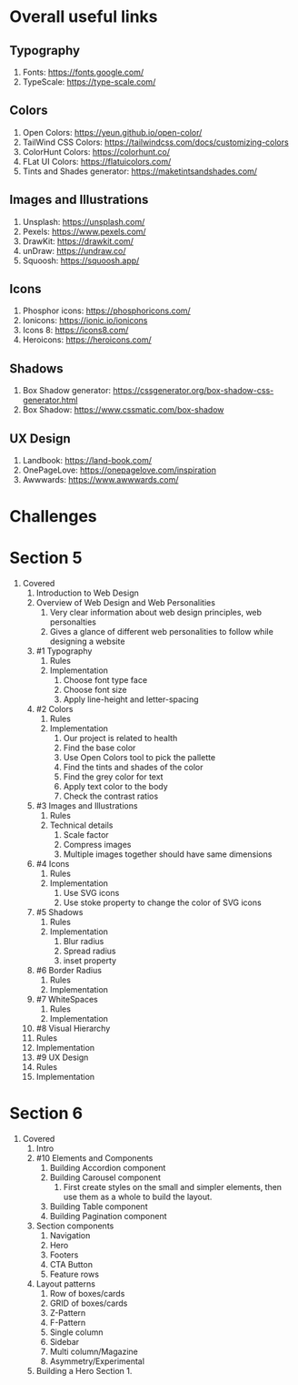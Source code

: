 # Overall useful links

## Typography

1. Fonts: https://fonts.google.com/
2. TypeScale: https://type-scale.com/

## Colors

1. Open Colors: https://yeun.github.io/open-color/
2. TailWind CSS Colors: https://tailwindcss.com/docs/customizing-colors
3. ColorHunt Colors: https://colorhunt.co/
4. FLat UI Colors: https://flatuicolors.com/
5. Tints and Shades generator: https://maketintsandshades.com/

## Images and Illustrations

1. Unsplash: https://unsplash.com/
2. Pexels: https://www.pexels.com/
3. DrawKit: https://drawkit.com/
4. unDraw: https://undraw.co/
5. Squoosh: https://squoosh.app/

## Icons

1. Phosphor icons: https://phosphoricons.com/
2. Ionicons: https://ionic.io/ionicons
3. Icons 8: https://icons8.com/
4. Heroicons: https://heroicons.com/

## Shadows

1. Box Shadow generator: https://cssgenerator.org/box-shadow-css-generator.html
2. Box Shadow: https://www.cssmatic.com/box-shadow

## UX Design

1. Landbook: https://land-book.com/
2. OnePageLove: https://onepagelove.com/inspiration
3. Awwwards: https://www.awwwards.com/

# Challenges

# Section 5

1. Covered
   1. Introduction to Web Design
   2. Overview of Web Design and Web Personalities
      1. Very clear information about web design principles, web personalties
      2. Gives a glance of different web personalities to follow while designing a website
   3. #1 Typography
      1. Rules
      2. Implementation
         1. Choose font type face
         2. Choose font size
         3. Apply line-height and letter-spacing
   4. #2 Colors
      1. Rules
      2. Implementation
         1. Our project is related to health
         2. Find the base color
         3. Use Open Colors tool to pick the pallette
         4. Find the tints and shades of the color
         5. Find the grey color for text
         6. Apply text color to the body
         7. Check the contrast ratios
   5. #3 Images and Illustrations
      1. Rules
      2. Technical details
         1. Scale factor
         2. Compress images
         3. Multiple images together should have same dimensions
   6. #4 Icons
      1. Rules
      2. Implementation
         1. Use SVG icons
         2. Use stoke property to change the color of SVG icons
   7. #5 Shadows
      1. Rules
      2. Implementation
         1. Blur radius
         2. Spread radius
         3. inset property
   8. #6 Border Radius
      1. Rules
      2. Implementation
   9. #7 WhiteSpaces
      1. Rules
      2. Implementation
   10. #8 Visual Hierarchy
   11. Rules
   12. Implementation
   13. #9 UX Design
   14. Rules
   15. Implementation

# Section 6

1. Covered
   1. Intro
   2. #10 Elements and Components
      1. Building Accordion component
      2. Building Carousel component
         1. First create styles on the small and simpler elements, then use them as a whole to build the layout.
      3. Building Table component
      4. Building Pagination component
   3. Section components
      1. Navigation
      2. Hero
      3. Footers
      4. CTA Button
      5. Feature rows
   4. Layout patterns
      1. Row of boxes/cards
      2. GRID of boxes/cards
      3. Z-Pattern
      4. F-Pattern
      5. Single column
      6. Sidebar
      7. Multi column/Magazine
      8. Asymmetry/Experimental
   5. Building a Hero Section
      1. 
